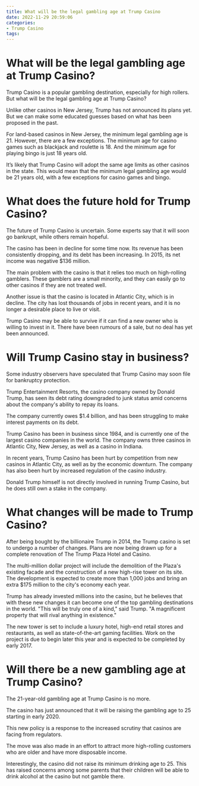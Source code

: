 ```yaml
---
title: What will be the legal gambling age at Trump Casino
date: 2022-11-29 20:59:06
categories:
- Trump Casino
tags:
---
```



#  What will be the legal gambling age at Trump Casino?

Trump Casino is a popular gambling destination, especially for high rollers. But what will be the legal gambling age at Trump Casino?

 Unlike other casinos in New Jersey, Trump has not announced its plans yet. But we can make some educated guesses based on what has been proposed in the past.

For land-based casinos in New Jersey, the minimum legal gambling age is 21. However, there are a few exceptions. The minimum age for casino games such as blackjack and roulette is 18. And the minimum age for playing bingo is just 18 years old.

It’s likely that Trump Casino will adopt the same age limits as other casinos in the state. This would mean that the minimum legal gambling age would be 21 years old, with a few exceptions for casino games and bingo.

#  What does the future hold for Trump Casino?

The future of Trump Casino is uncertain. Some experts say that it will soon go bankrupt, while others remain hopeful.

The casino has been in decline for some time now. Its revenue has been consistently dropping, and its debt has been increasing. In 2015, its net income was negative $136 million.

The main problem with the casino is that it relies too much on high-rolling gamblers. These gamblers are a small minority, and they can easily go to other casinos if they are not treated well.

Another issue is that the casino is located in Atlantic City, which is in decline. The city has lost thousands of jobs in recent years, and it is no longer a desirable place to live or visit.

Trump Casino may be able to survive if it can find a new owner who is willing to invest in it. There have been rumours of a sale, but no deal has yet been announced.

#  Will Trump Casino stay in business?

Some industry observers have speculated that Trump Casino may soon file for bankruptcy protection.

Trump Entertainment Resorts, the casino company owned by Donald Trump, has seen its debt rating downgraded to junk status amid concerns about the company's ability to repay its loans.

The company currently owes $1.4 billion, and has been struggling to make interest payments on its debt.

Trump Casino has been in business since 1984, and is currently one of the largest casino companies in the world. The company owns three casinos in Atlantic City, New Jersey, as well as a casino in Indiana.

In recent years, Trump Casino has been hurt by competition from new casinos in Atlantic City, as well as by the economic downturn. The company has also been hurt by increased regulation of the casino industry.

Donald Trump himself is not directly involved in running Trump Casino, but he does still own a stake in the company.


#  What changes will be made to Trump Casino?

After being bought by the billionaire Trump in 2014, the Trump casino is set to undergo a number of changes. Plans are now being drawn up for a complete renovation of The Trump Plaza Hotel and Casino.

The multi-million dollar project will include the demolition of the Plaza's existing facade and the construction of a new high-rise tower on its site. The development is expected to create more than 1,000 jobs and bring an extra $175 million to the city's economy each year.

Trump has already invested millions into the casino, but he believes that with these new changes it can become one of the top gambling destinations in the world. "This will be truly one of a kind," said Trump. "A magnificent property that will rival anything in existence."

The new tower is set to include a luxury hotel, high-end retail stores and restaurants, as well as state-of-the-art gaming facilities. Work on the project is due to begin later this year and is expected to be completed by early 2017.

#  Will there be a new gambling age at Trump Casino?

The 21-year-old gambling age at Trump Casino is no more.

The casino has just announced that it will be raising the gambling age to 25 starting in early 2020.

This new policy is a response to the increased scrutiny that casinos are facing from regulators.

The move was also made in an effort to attract more high-rolling customers who are older and have more disposable income.

Interestingly, the casino did not raise its minimum drinking age to 25. This has raised concerns among some parents that their children will be able to drink alcohol at the casino but not gamble there.
